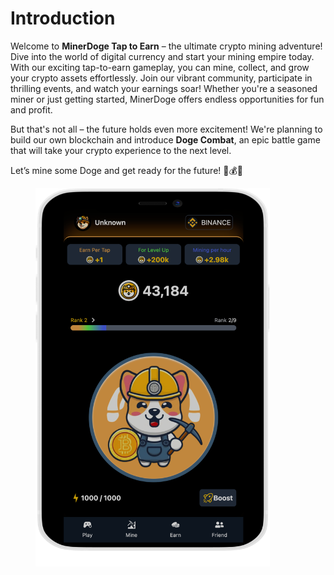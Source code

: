 # Introduction

Welcome to **MinerDoge Tap to Earn** – the ultimate crypto mining adventure! Dive into the world of digital currency and start your mining empire today. With our exciting tap-to-earn gameplay, you can mine, collect, and grow your crypto assets effortlessly. Join our vibrant community, participate in thrilling events, and watch your earnings soar! Whether you're a seasoned miner or just getting started, MinerDoge offers endless opportunities for fun and profit.

But that's not all – the future holds even more excitement! We're planning to build our own blockchain and introduce **Doge Combat**, an epic battle game that will take your crypto experience to the next level.

Let’s mine some Doge and get ready for the future! 🐾💰🚀

<figure><img src=".gitbook/assets/iphone-12-mini--blueiphoneColourMode.png" alt="" width="375"><figcaption></figcaption></figure>

